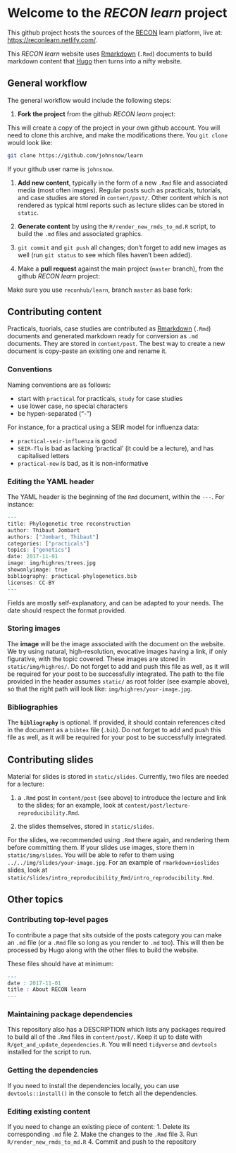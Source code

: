 Welcome to the *RECON learn* project
====================================

This github project hosts the sources of the
[RECON](http://www.repidemicsconsortium.org/) learn platform, live at:
<https://reconlearn.netlify.com/>.

This *RECON learn* website uses
[Rmarkdown](http://rmarkdown.rstudio.com/) (`.Rmd`) documents to build
markdown content that [Hugo](https://gohugo.io) then turns into a nifty
website.

General workflow
----------------

The general workflow would include the following steps:

1.  **Fork the project** from the github *RECON learn* project:

This will create a copy of the project in your own github account. You
will need to clone this archive, and make the modifications there. You
`git clone` would look like:

``` bash
git clone https://github.com/johnsnow/learn
```

If your github user name is `johnsnow`.

1.  **Add new content**, typically in the form of a new `.Rmd` file and
    associated media (most often images). Regular posts such as
    practicals, tutorials, and case studies are stored in
    `content/post/`. Other content which is not rendered as typical html
    reports such as lecture slides can be stored in `static`.

2.  **Generate content** by using the `R/render_new_rmds_to_md.R`
    script, to build the `.md` files and associated graphics.

3.  `git commit` and `git push` all changes; don’t forget to add new
    images as well (run `git status` to see which files haven’t been
    added).

4.  Make a **pull request** against the main project (`master` branch),
    from the github *RECON learn* project:

Make sure you use `reconhub/learn`, branch `master` as base fork:

Contributing content
--------------------

Practicals, tuorials, case studies are contributed as
[Rmarkdown](http://rmarkdown.rstudio.com/) (`.Rmd`) documents and
generated markdown ready for conversion as `.md` documents. They are
stored in `content/post`. The best way to create a new document is
copy-paste an existing one and rename it.

### Conventions

Naming conventions are as follows:

-   start with `practical` for practicals, `study` for case studies
-   use lower case, no special characters
-   be hypen-separated (“-”)

For instance, for a practical using a SEIR model for influenza data:

-   `practical-seir-influenza` is good
-   `SEIR-flu` is bad as lacking ‘practical’ (it could be a lecture),
    and has capitalised letters
-   `practical-new` is bad, as it is non-informative

### Editing the YAML header

The YAML header is the beginning of the `Rmd` document, within the
`---`. For instance:

``` r
---
title: Phylogenetic tree reconstruction
author: Thibaut Jombart
authors: ["Jombart, Thibaut"]
categories: ["practicals"]
topics: ["genetics"]
date: 2017-11-01
image: img/highres/trees.jpg
showonlyimage: true
bibliography: practical-phylogenetics.bib
licenses: CC-BY
---
```

Fields are mostly self-explanatory, and can be adapted to your needs.
The date should respect the format provided.

### Storing images

The **image** will be the image associated with the document on the
website. We try using natural, high-resolution, evocative images having
a link, if only figurative, with the topic covered. These images are
stored in `static/img/highres/`. Do not forget to add and push this file
as well, as it will be required for your post to be successfully
integrated. The path to the file provided in the header assumes
`static/` as root folder (see example above), so that the right path
will look like: `img/highres/your-image.jpg`.

### Bibliographies

The **`bibliography`** is optional. If provided, it should contain
references cited in the document as a `bibtex` file (`.bib`). Do not
forget to add and push this file as well, as it will be required for
your post to be successfully integrated.

Contributing slides
-------------------

Material for slides is stored in `static/slides`. Currently, two files
are needed for a lecture:

1.  a `.Rmd` post in `content/post` (see above) to introduce the lecture
    and link to the slides; for an example, look at
    `content/post/lecture-reproducibility.Rmd`.

2.  the slides themselves, stored in `static/slides`.

For the slides, we recommended using `.Rmd` there again, and rendering
them before committing them. If your slides use images, store them in
`static/img/slides`. You will be able to refer to them using
`../../img/slides/your-image.jpg`. For an example of
`rmarkdown+ioslides` slides, look at
`static/slides/intro_reproducibility_Rmd/intro_reproducibility.Rmd`.

Other topics
------------

### Contributing top-level pages

To contribute a page that sits outside of the posts category you can
make an `.md` file (or a `.Rmd` file so long as you render to `.md`
too). This will then be processed by Hugo along with the other files to
build the website.

These files should have at minimum:

``` r
---
date : 2017-11-01
title : About RECON learn
---
```

### Maintaining package dependencies

This repository also has a DESCRIPTION which lists any packages required
to build all of the `.Rmd` files in `content/post/`. Keep it up to date
with `R/get_and_update_dependencies.R`. You will need `tidyverse` and
`devtools` installed for the script to run.

### Getting the dependencies

If you need to install the dependencies locally, you can use
`devtools::install()` in the console to fetch all the dependencies.

### Editing existing content

If you need to change an existing piece of content: 1. Delete its
corresponding `.md` file 2. Make the changes to the `.Rmd` file 3. Run
`R/render_new_rmds_to_md.R` 4. Commit and push to the repository
